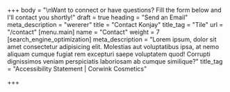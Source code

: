 +++
body = "\nWant to connect or have questions? Fill the form below and I'll contact you shortly!"
draft = true
heading = "Send an Email"
meta_description = "wererer"
title = "Contact Konjay"
title_tag = "Tile"
url = "/contact"
[menu.main]
name = "Contact"
weight = 7
[search_engine_optimization]
meta_description = "Lorem ipsum, dolor sit amet consectetur adipisicing elit. Molestias aut voluptatibus ipsa, at nemo aliquam cumque fugiat rem excepturi saepe voluptatem quod! Corrupti dignissimos veniam perspiciatis laboriosam ab cumque similique?"
title_tag = "Accessibility Statement | Corwink Cosmetics"

+++
